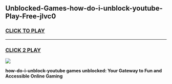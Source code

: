 
## Unblocked-Games-how-do-i-unblock-youtube-Play-Free-jlvc0
<h3>
<a href="https://premium76.site?title=how-do-i-unblock-youtube&ref=23A">CLICK TO PLAY</a></h3>
<hr>

<h3>
<a href="https://premium76.site?title=how-do-i-unblock-youtube&ref=23A">CLICK 2 PLAY</a>
  
</h3>

<a href="https://premium76.site?title=how-do-i-unblock-youtube&ref=23A"><img src="https://clearcache.store/games.png"></a>


**how-do-i-unblock-youtube games unblocked: Your Gateway to Fun and Accessible Online Gaming**
